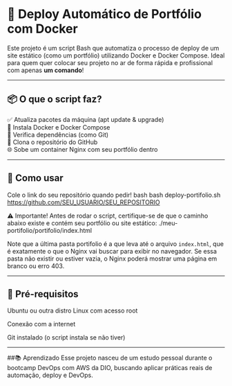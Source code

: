 # 🚀 Deploy Automático de Portfólio com Docker

Este projeto é um script Bash que automatiza o processo de deploy de um site estático (como um portfólio) utilizando Docker e Docker Compose. Ideal para quem quer colocar seu projeto no ar de forma rápida e profissional com apenas **um comando**!

---

## 📦 O que o script faz?

✅ Atualiza pacotes da máquina (apt update & upgrade)  
🐳 Instala Docker e Docker Compose  
🧠 Verifica dependências (como Git)  
📂 Clona o repositório do GitHub  
🌐 Sobe um container Nginx com seu portfólio dentro

---

## 🚀 Como usar
Cole o link do seu repositório quando pedir!
bash
bash deploy-portifolio.sh https://github.com/SEU_USUARIO/SEU_REPOSITORIO

⚠️ Importante!
Antes de rodar o script, certifique-se de que o caminho abaixo existe e contém seu portfólio ou site estático:
./meu-portifolio/portifolio/index.html

Note que a última pasta portifolio é a que leva até o arquivo `index.html`, que é exatamente o que o Nginx vai buscar para exibir no navegador.
Se essa pasta não existir ou estiver vazia, o Nginx poderá mostrar uma página em branco ou erro 403.

---

## 🧪 Pré-requisitos
Ubuntu ou outra distro Linux com acesso root

Conexão com a internet

Git instalado (o script instala se não tiver)

---

##📚 Aprendizado
Esse projeto nasceu de um estudo pessoal durante o bootcamp DevOps com AWS da DIO, buscando aplicar práticas reais de automação, deploy e DevOps.

